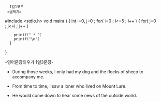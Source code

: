 
     -1일1코드-
     <별찍기>

#include <stdio.h>
void main( )
 {
    int i=0, j=0 ;
    for( i=0 ;  i<=5 ;  i++ )
    {
        for( j=0 ;  j<=i ;  j++ )
     
        printf(" * ")
        printf("\n")
      }
  }

 -영어문장외우기 1일3문장-
    <The Stars>

* During those weeks, I only had my dog and the flocks of sheep to accompany me.

* From time to time, I saw a loner who lived on Mount Lure.

* He would come down to hear some news of the outside world.